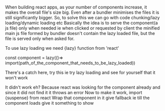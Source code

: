 When building react apps, as your number of components increase, it makes the overall file's size
big. Even after a bundler minimises the files it is still significantly bigger.
So, to solve this we can go with code chunking/lazy loading/dynamic loading etc
Basically the idea is to serve the component(a js file) only when needed ie when clicked or requested by client
the minified main js file formed by bundler doesn't contain the lazy loaded file, but the file is served only
when asked for.

To use lazy loading we need {lazy} function from 'react'

const component = lazy(()=> import(path_of_the_component_that_needs_to_be_lazy_loaded))

There's a catch here, try this ie try lazy loading and see for yourself that it won't work

It didn't work eh?
Because react was looking for the component already and since it did not find it it throws an error
Now to make it work, import {suspense} from react
Wrap that component in it
give fallback ie till the component loads give it something to show